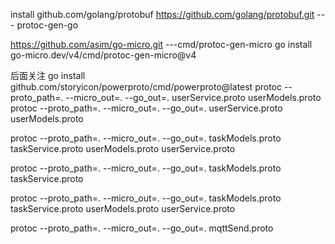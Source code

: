 install
github.com/golang/protobuf
https://github.com/golang/protobuf.git --- protoc-gen-go

https://github.com/asim/go-micro.git ---cmd/protoc-gen-micro
go install go-micro.dev/v4/cmd/protoc-gen-micro@v4

后面关注 go install github.com/storyicon/powerproto/cmd/powerproto@latest
protoc --proto_path=. --micro_out=. --go_out=. userService.proto userModels.proto
protoc --proto_path=. --micro_out=. --go_out=. userService.proto userModels.proto

protoc --proto_path=. --micro_out=. --go_out=. taskModels.proto taskService.proto userModels.proto userService.proto

protoc --proto_path=. --micro_out=. --go_out=. taskModels.proto taskService.proto

protoc --proto_path=. --micro_out=. --go_out=. taskModels.proto taskService.proto userModels.proto userService.proto


protoc --proto_path=. --micro_out=. --go_out=. mqttSend.proto